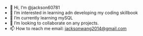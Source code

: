 - 👋 Hi, I’m @jackson60781
- 👀 I’m interested in learning adn developing my coding skillbook
- 🌱 I’m currently learning mySQL
- 💞️ I’m looking to collaborate on any projects.
- 📫 How to reach me email: jacksonwang2014@gmail.com

<!---
jackson60781/jackson60781 is a ✨ special ✨ repository because its `README.md` (this file) appears on your GitHub profile.
You can click the Preview link to take a look at your changes.
--->
